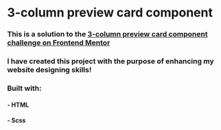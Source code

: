 # 3-column preview card component

### This is a solution to the [3-column preview card component challenge on Frontend Mentor](https://www.frontendmentor.io/challenges/3column-preview-card-component-pH92eAR2-)

### I have created this project with the purpose of enhancing my website designing skills!

### Built with:
#### - HTML
#### - Scss
